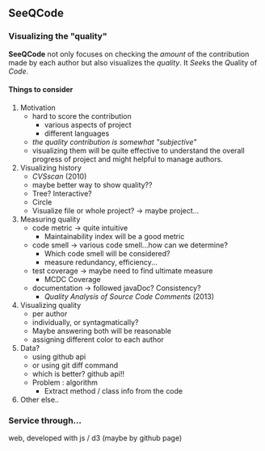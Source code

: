 ## SeeQCode

### Visualizing the "quality"

**SeeQCode** not only focuses on checking the *amount* of the contribution made by each author but also visualizes the *quality*. It *See*ks the *Q*uality of *Code*.


#### Things to consider
1. Motivation
   - hard to score the contribution
     - various aspects of project
     - different languages
   - *the quality contribution is somewhat "subjective"*
   - visualizing them will be quite effective to understand the overall progress of project and might helpful to manage authors.
2. Visualizing history
   - *CVSscan* (2010)
   - maybe better way to show quality??
   - Tree? Interactive?
   - Circle 
   - Visualize file or whole project? -> maybe project...
3. Measuring quality
   - code metric -> quite intuitive
     - Maintainability index will be a good metric
   - code smell -> various code smell...how can we determine?
     - Which code smell will be considered? 
     - measure redundancy, efficiency...
   - test coverage -> maybe need to find ultimate measure
     - MCDC Coverage
   - documentation -> followed javaDoc? Consistency?
      - *Quality Analysis of Source Code Comments* (2013)
4. Visualizing quality
   - per author
   - individually, or syntagmatically?
   - Maybe answering both will be reasonable
   - assigning different color to each author
5. Data?
   - using github api
   - or using git diff command
   - which is better? github api!!
   - Problem : algorithm
     - Extract method / class info from the code
6. Other else..

### Service through...

web, developed with js / d3 (maybe by github page)

